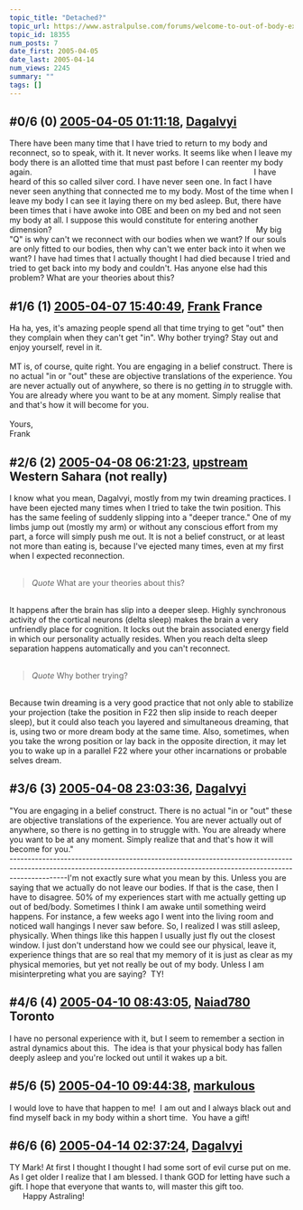 ```yaml
---
topic_title: "Detached?"
topic_url: https://www.astralpulse.com/forums/welcome-to-out-of-body-experiences!/detached
topic_id: 18355
num_posts: 7
date_first: 2005-04-05
date_last: 2005-04-14
num_views: 2245
summary: ""
tags: []
---
```


## \#0/6 (0) [2005-04-05 01:11:18](https://www.astralpulse.com/forums/index.php?msg=159032), [Dagalvyi](https://www.astralpulse.com/forums/profile/?u=8737)  ##
<section>
There have been many time that I have tried to return to my body and reconnect, so to speak, with it. It never works. It seems like when I leave my body there is an allotted time that must past before I can reenter my body again.                                                                                                    I have heard of this so called silver cord. I have never seen one. In fact I have never seen anything that connected me to my body. Most of the time when I leave my body I can see it laying there on my bed asleep. But, there have been times that i have awoke into OBE and been on my bed and not seen my body at all. I suppose this would constitute for entering another dimension?                                                                                            My big "Q" is why can't we reconnect with our bodies when we want? If our souls are only fitted to our bodies, then why can't we enter back into it when we want? I have had times that I actually thought I had died because I tried and tried to get back into my body and couldn't. Has anyone else had this problem? What are your theories about this?
</section>

## \#1/6 (1) [2005-04-07 15:40:49](https://www.astralpulse.com/forums/index.php?msg=159337), [Frank](https://www.astralpulse.com/forums/profile/?u=359) France ##
<section>
Ha ha, yes, it's amazing people spend all that time trying to get "out" then they complain when they can't get "in". Why bother trying? Stay out and enjoy yourself, revel in it.
<br>
<br>
MT is, of course, quite right. You are engaging in a belief construct. There is no actual "in or "out" these are objective translations of the experience. You are never actually out of anywhere, so there is no getting
<i>
 in
</i>
to struggle with. You are already where you want to be at any moment. Simply realise that and that's how it will become for you.
<br>
<br>
Yours,
<br>
Frank
</section>

## \#2/6 (2) [2005-04-08 06:21:23](https://www.astralpulse.com/forums/index.php?msg=159426), [upstream](https://www.astralpulse.com/forums/profile/?u=5864) Western Sahara (not really) ##
<section>
I know what you mean, Dagalvyi, mostly from my twin dreaming practices. I have been ejected many times when I tried to take the twin position. This has the same feeling of suddenly slipping into a "deeper trance." One of my limbs jump out (mostly my arm) or without any conscious effort from my part, a force will simply push me out. It is not a belief construct, or at least not more than eating is, because I've ejected many times, even at my first when I expected reconnection.
<br>
<br>
<blockquote class="bbc_standard_quote">
 <cite>
  Quote
 </cite>
 What are your theories about this?
</blockquote>
<br>
It happens after the brain has slip into a deeper sleep. Highly synchronous activity of the cortical neurons (delta sleep) makes the brain a very unfriendly place for cognition. It locks out the brain associated energy field in which our personality actually resides. When you reach delta sleep separation happens automatically and you can't reconnect.
<br>
<br>
<blockquote class="bbc_standard_quote">
 <cite>
  Quote
 </cite>
 Why bother trying?
</blockquote>
<br>
Because twin dreaming is a very good practice that not only able to stabilize your projection (take the position in F22 then slip inside to reach deeper sleep), but it could also teach you layered and simultaneous dreaming, that is, using two or more dream body at the same time. Also, sometimes, when you take the wrong position or lay back in the opposite direction, it may let you to wake up in a parallel F22 where your other incarnations or probable selves dream.
</section>

## \#3/6 (3) [2005-04-08 23:03:36](https://www.astralpulse.com/forums/index.php?msg=159517), [Dagalvyi](https://www.astralpulse.com/forums/profile/?u=8737)  ##
<section>
"You are engaging in a belief construct. There is no actual "in or "out" these are objective translations of the experience. You are never actually out of anywhere, so there is no getting in to struggle with. You are already where you want to be at any moment. Simply realize that and that's how it will become for you."
<br>
----------------------------------------------------------------------------------------------------------------------------------------------------------------------------I'm not exactly sure what you mean by this. Unless you are saying that we actually do not leave our bodies. If that is the case, then I have to disagree. 50% of my experiences start with me actually getting up out of bed/body. Sometimes I think I am awake until something weird happens. For instance, a few weeks ago I went into the living room and noticed wall hangings I never saw before. So, I realized I was still asleep, physically. When things like this happen I usually just fly out the closest window. I just don't understand how we could see our physical, leave it, experience things that are so real that my memory of it is just as clear as my physical memories, but yet not really be out of my body. Unless I am misinterpreting what you are saying?  TY!
</section>

## \#4/6 (4) [2005-04-10 08:43:05](https://www.astralpulse.com/forums/index.php?msg=159652), [Naiad780](https://www.astralpulse.com/forums/profile/?u=6244) Toronto ##
<section>
I have no personal experience with it, but I seem to remember a section in astral dynamics about this.  The idea is that your physical body has fallen deeply asleep and you're locked out until it wakes up a bit.
</section>

## \#5/6 (5) [2005-04-10 09:44:38](https://www.astralpulse.com/forums/index.php?msg=159662), [markulous](https://www.astralpulse.com/forums/profile/?u=7426)  ##
<section>
I would love to have that happen to me!  I am out and I always black out and find myself back in my body within a short time.  You have a gift!
</section>

## \#6/6 (6) [2005-04-14 02:37:24](https://www.astralpulse.com/forums/index.php?msg=160197), [Dagalvyi](https://www.astralpulse.com/forums/profile/?u=8737)  ##
<section>
TY Mark! At first I thought I thought I had some sort of evil curse put on me. As I get older I realize that I am blessed. I thank GOD for letting have such a gift. I hope that everyone that wants to, will master this gift too.                             Happy Astraling!
</section>